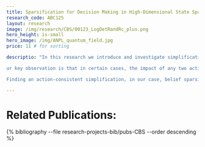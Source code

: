 ```yaml
---
title: Sparsification for Decision Making in High-Dimensional State Spaces
research_code: ABC125
layout: research
image: /img/research/CBS/00123_LogDetRandRc_plus.png
hero_height: is-small
hero_image: /img/ANPL_quantum_field.jpg 
price: 11 # for sorting 

descriptio: "In this research we introduce and investigate simplification of decision making problems in partially observable domains, while providing performance guarantees. Specifically, we propose the conceptual idea of resorting to sparsification and conservative information fusion techniques for information-theoretic decision making, aiming to address challenges involved with decision making over a potentially high-dimensional and highly-correlated, information space.

ur key observation is that in certain cases, the impact of any two actions (or policies) on an appropriate utility measure, such as entropy, has the same trend regardless if using the original probability distribution function (pdf) or an appropriately sparsified approximation of thereof. This observation suggests that in these cases, decision making can be performed over a sparsified (possibly conservative) pdf, instead of the original pdf, without sacrificing performance. We call such a simplification as action-consistent simplification. 

Finding an action-consistent simplification, in our case, belief sparsification, is not trivial in general. However, a computationally-easy simplification that is not necessarily action-consistent can still be very useful if the potential loss in performance (regret) can be quantified or bounded. In this research we investigate these and additional aspects considering decision making in high dimensional state spaces."

---
```


<!-- add  youtube and bibliography Here-->


# Related Publications: 
{% bibliography --file research-projects-bib/pubs-CBS --order descending %}

